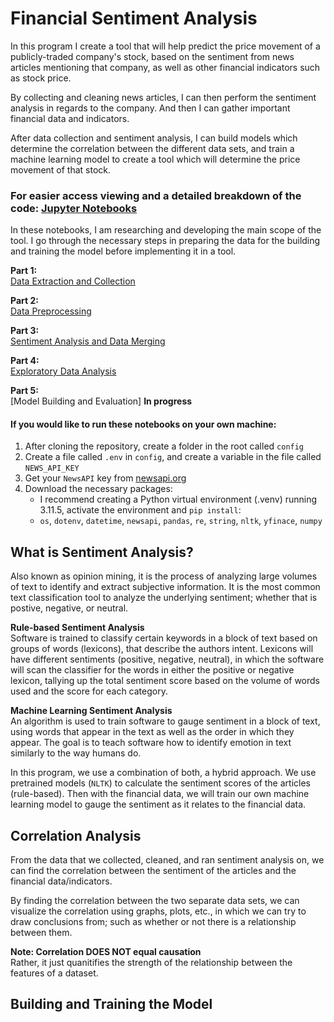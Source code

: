 # Financial Sentiment Analysis

In this program I create a tool that will help predict the price movement of a publicly-traded company's stock, based on the sentiment from news articles mentioning that company, as well as other financial indicators such as stock price.  

By collecting and cleaning news articles, I can then perform the sentiment analysis in regards to the company. And then I can gather important financial data and indicators.  

After data collection and sentiment analysis, I can build models which determine the correlation between the different data sets, and train a machine learning model to create a tool which will determine the price movement of that stock.

### For easier access viewing and a detailed breakdown of the code: [Jupyter Notebooks](jupyter/notebooks)  
In these notebooks, I am researching and developing the main scope of the tool. I go through the necessary steps in preparing the data for the building and training the model before implementing it in a tool.  

**Part 1:**  
[Data Extraction and Collection](jupyter/notebooks/single-analysis-pt1.ipynb)  

**Part 2:**  
[Data Preprocessing](jupyter/notebooks/single-analysis-pt2.ipynb)  

**Part 3:**  
[Sentiment Analysis and Data Merging](jupyter/notebooks/single-analysis-pt3.ipynb)  

**Part 4:**  
[Exploratory Data Analysis](jupyter/notebooks/single-analysis-pt4.ipynb)

**Part 5:**  
[Model Building and Evaluation] **In progress**  

#### If you would like to run these notebooks on your own machine:  
1. After cloning the repository, create a folder in the root called `config`  
2. Create a file called `.env` in `config`, and create a variable in the file called `NEWS_API_KEY`  
3. Get your `NewsAPI` key from [newsapi.org](https://newsapi.org)
4. Download the necessary packages:
    - I recommend creating a Python virtual environment (.venv) running 3.11.5, activate the environment and `pip install`: 
    - `os`, `dotenv`, `datetime`, `newsapi`, `pandas`, `re`, `string`, `nltk`, `yfinace`, `numpy`

## What is Sentiment Analysis?
Also known as opinion mining, it is the process of analyzing large volumes of text to identify and extract subjective information. It is the most common text classification tool to analyze the underlying sentiment; whether that is postive, negative, or neutral.  

**Rule-based Sentiment Analysis**  
Software is trained to classify certain keywords in a block of text based on groups of words (lexicons), that describe the authors intent. Lexicons will have different sentiments (positive, negative, neutral), in which the software will scan the classifier for the words in either the positive or negative lexicon, tallying up the total sentiment score based on the volume of words used and the score for each category.  

**Machine Learning Sentiment Analysis**  
An algorithm is used to train software to gauge sentiment in a block of text, using words that appear in the text as well as the order in which they appear. The goal is to teach software how to identify emotion in text similarly to the way humans do.  

In this program, we use a combination of both, a hybrid approach. We use pretrained models (`NLTK`) to calculate the sentiment scores of the articles (rule-based). Then with the financial data, we will train our own machine learning model to gauge the sentiment as it relates to the financial data.

## Correlation Analysis
From the data that we collected, cleaned, and ran sentiment analysis on, we can find the correlation between the sentiment of the articles and the financial data/indicators.  

By finding the correlation between the two separate data sets, we can visualize the correlation using graphs, plots, etc., in which we can try to draw conclusions from; such as whether or not there is a relationship between them.  

**Note: Correlation DOES NOT equal causation**  
Rather, it just quanitifies the strength of the relationship between the features of a dataset.  

## Building and Training the Model

